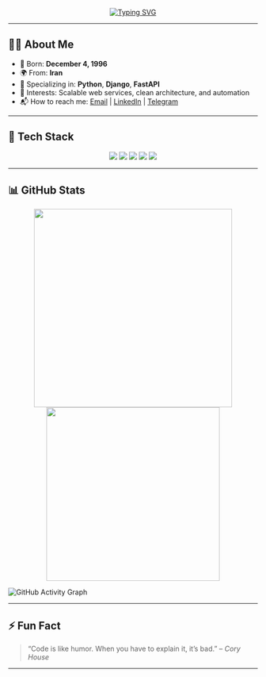 <!-- Typing Animation -->
<p align="center">
  <a href="https://git.io/typing-svg">
    <img src="https://readme-typing-svg.demolab.com?font=Fira+Code&size=22&pause=1000&color=00FFAB&center=true&vCenter=true&width=600&lines=Hi+%F0%9F%91%8B%2C+I'm+Poria+Delavariyan;Back-End+Developer+from+Iran;Passionate+about+clean+code+%26+scalable+systems;Welcome+to+my+GitHub+profile!" alt="Typing SVG" />
  </a>
</p>

<hr>

## 👨‍💻 About Me

- 🎂 Born: **December 4, 1996**
- 🌍 From: **Iran**
- 💼 Specializing in: **Python**, **Django**, **FastAPI**
- 🧠 Interests: Scalable web services, clean architecture, and automation
- 📬 How to reach me: [Email](poria.dell7@gmail.com) | [LinkedIn](https://linkedin.com/in/p7deli) | [Telegram](https://t.me/p7deli)

---

## 🚀 Tech Stack

<div align="center">
  <img src="https://img.shields.io/badge/Python-3670A0?style=for-the-badge&logo=python&logoColor=white"/>
  <img src="https://img.shields.io/badge/Django-092E20?style=for-the-badge&logo=django&logoColor=white"/>
  <img src="https://img.shields.io/badge/FastAPI-009688?style=for-the-badge&logo=fastapi&logoColor=white"/>
  <img src="https://img.shields.io/badge/PostgreSQL-336791?style=for-the-badge&logo=postgresql&logoColor=white"/>
  <img src="https://img.shields.io/badge/Linux-FCC624?style=for-the-badge&logo=linux&logoColor=black"/>
</div>

---

## 📊 GitHub Stats

<p align="center">
  <img src="https://github-readme-stats.vercel.app/api?username=YourGitHubUsername&show_icons=true&theme=radical" width="400"/>
  <img src="https://github-readme-stats.vercel.app/api/top-langs/?username=YourGitHubUsername&layout=compact&theme=radical" width="350"/>
</p>

![GitHub Activity Graph](https://activity-graph.herokuapp.com/graph?username=p7deli&theme=react-dark)

---

## ⚡ Fun Fact

> “Code is like humor. When you have to explain it, it’s bad.” – *Cory House*

---


